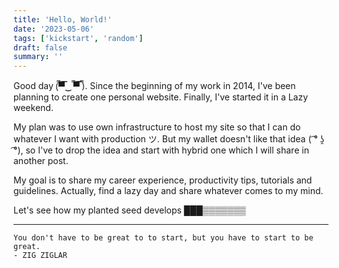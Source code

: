 ```yaml
---
title: 'Hello, World!'
date: '2023-05-06'
tags: ['kickstart', 'random']
draft: false
summary: ''
---
```


Good day (̿▀̿‿ ̿▀̿ ̿). Since the beginning of my work in 2014, I've been planning to create one personal website. Finally, I've started it in a Lazy weekend.

My plan was to use own infrastructure to host my site so that I can do whatever I want with production ツ. But my wallet doesn't like that idea ( ͡° ʖ̯ ͡°), so I've to drop the idea and start with hybrid one which I will share in another post.

My goal is to share my career experience, productivity tips, tutorials and guidelines. Actually, find a lazy day and share whatever comes to my mind.

Let's see how my planted seed develops ███▒▒▒▒▒▒▒

---

```
You don't have to be great to to start, but you have to start to be great.
- ZIG ZIGLAR
```
